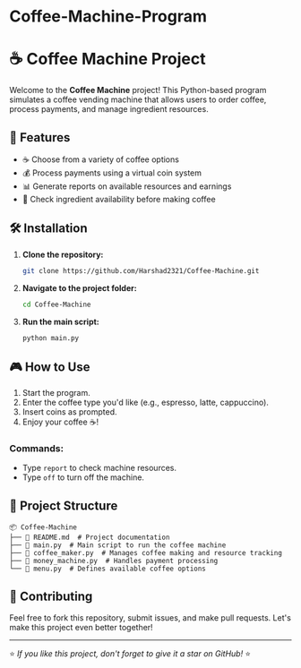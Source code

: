 # Coffee-Machine-Program
# ☕ Coffee Machine Project

Welcome to the **Coffee Machine** project! This Python-based program simulates a coffee vending machine that allows users to order coffee, process payments, and manage ingredient resources.

## 🚀 Features

- ☕ Choose from a variety of coffee options
- 💰 Process payments using a virtual coin system
- 📊 Generate reports on available resources and earnings
- 🔄 Check ingredient availability before making coffee

## 🛠️ Installation

1. **Clone the repository:**
   ```bash
   git clone https://github.com/Harshad2321/Coffee-Machine.git
   ```
2. **Navigate to the project folder:**
   ```bash
   cd Coffee-Machine
   ```
3. **Run the main script:**
   ```bash
   python main.py
   ```

## 🎮 How to Use

1. Start the program.
2. Enter the coffee type you'd like (e.g., espresso, latte, cappuccino).
3. Insert coins as prompted.
4. Enjoy your coffee ☕!

### Commands:
- Type `report` to check machine resources.
- Type `off` to turn off the machine.

## 📂 Project Structure
```
📦 Coffee-Machine
├── 📝 README.md  # Project documentation
├── 📜 main.py  # Main script to run the coffee machine
├── 📜 coffee_maker.py  # Manages coffee making and resource tracking
├── 📜 money_machine.py  # Handles payment processing
└── 📜 menu.py  # Defines available coffee options
```



## 🤝 Contributing
Feel free to fork this repository, submit issues, and make pull requests. Let's make this project even better together!

---

⭐ *If you like this project, don't forget to give it a star on GitHub!* ⭐


